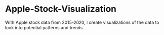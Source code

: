 # Apple-Stock-Visualization
With Apple stock data from 2015-2020, I create visualizations of the data to look into potential patterns and trends.
